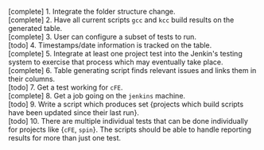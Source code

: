 [complete] 1. Integrate the folder structure change.  
[complete] 2. Have all current scripts `gcc` and `kcc` build results on the generated table.  
[complete] 3. User can configure a subset of tests to run.  
[todo] 4. Timestamps/date information is tracked on the table.  
[complete] 5. Integrate at least one project test into the Jenkin's testing system to exercise that process which may eventually take place.  
[complete] 6. Table generating script finds relevant issues and links them in their columns.  
[todo] 7. Get a test working for `cFE`.  
[complete] 8. Get a job going on the `jenkins` machine.  
[todo] 9. Write a script which produces set {projects which build scripts have been updated since their last run}.  
[todo] 10. There are multiple individual tests that can be done individually for projects like {`cFE`, `spin`}. The scripts should be able to handle reporting results for more than just one test.